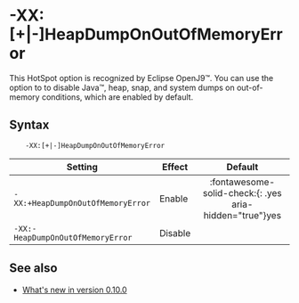 ﻿<!--
* Copyright (c) 2017, 2025 IBM Corp. and others
*
* This program and the accompanying materials are made
* available under the terms of the Eclipse Public License 2.0
* which accompanies this distribution and is available at
* https://www.eclipse.org/legal/epl-2.0/ or the Apache
* License, Version 2.0 which accompanies this distribution and
* is available at https://www.apache.org/licenses/LICENSE-2.0.
*
* This Source Code may also be made available under the
* following Secondary Licenses when the conditions for such
* availability set forth in the Eclipse Public License, v. 2.0
* are satisfied: GNU General Public License, version 2 with
* the GNU Classpath Exception [1] and GNU General Public
* License, version 2 with the OpenJDK Assembly Exception [2].
*
* [1] https://www.gnu.org/software/classpath/license.html
* [2] https://openjdk.org/legal/assembly-exception.html
*
* SPDX-License-Identifier: EPL-2.0 OR Apache-2.0 OR GPL-2.0-only WITH Classpath-exception-2.0 OR GPL-2.0-only WITH OpenJDK-assembly-exception-1.0
-->

# -XX:\[+|-\]HeapDumpOnOutOfMemoryError

This HotSpot option is recognized by Eclipse OpenJ9&trade;. You can use the option to to disable Java&trade;, heap, snap, and system dumps on out-of-memory conditions, which are enabled by default.

## Syntax

        -XX:[+|-]HeapDumpOnOutOfMemoryError

| Setting                      | Effect  | Default                                                                        |
|------------------------------|---------|:------------------------------------------------------------------------------:|
| `-XX:+HeapDumpOnOutOfMemoryError` | Enable  | :fontawesome-solid-check:{: .yes aria-hidden="true"}<span class="sr-only">yes</span> |
| `-XX:-HeapDumpOnOutOfMemoryError` | Disable |                                                                                |

## See also

- [What's new in version 0.10.0](version0.10.md#support-for-openjdk-hotspot-options)

<!-- ==== END OF TOPIC ==== xxheapdumponoutofmemoryerror.md ==== -->


